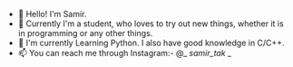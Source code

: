 - 👋 Hello! 
     I'm Samir.
- 👀 Currently I'm a student, who loves to try out new things, whether it is in programming or any other things.
- 🌱 I'm currently Learning Python. I also have good knowledge in C/C++.
- 📫 You can reach me through Instagram:- @_ _samir_tak_ _
